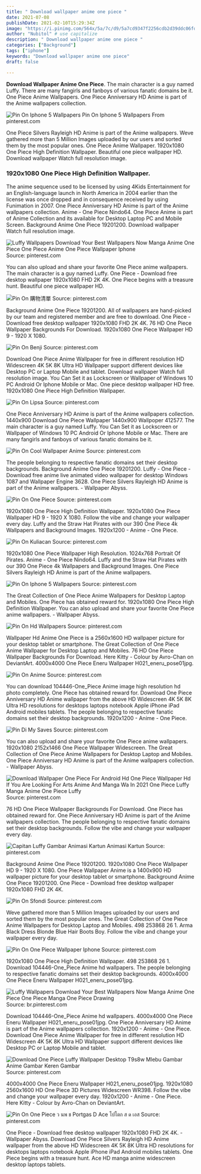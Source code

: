 ```yaml
---
title: " Download wallpaper anime one piece "
date: 2021-07-08
publishDate: 2021-02-10T15:29:34Z
image: "https://i.pinimg.com/564x/5a/7c/d9/5a7cd9347f2256cdb2d39ddc06fd3d9d.jpg"
author: "Nubitol" # use capitalize
description: " Download wallpaper anime one piece "
categories: ["Background"]
tags: ["iphone"]
keywords: "Download wallpaper anime one piece"
draft: false

---
```



**Download Wallpaper Anime One Piece**. The main character is a guy named Luffy. There are many fangirls and fanboys of various fanatic domains be it. One Piece Anime Wallpapers. One Piece Anniversary HD Anime is part of the Anime wallpapers collection.

![Pin On Iphone 5 Wallpapers](https://i.pinimg.com/originals/1e/ac/f8/1eacf8bb9c42def53c260e6d7eda4cd6.jpg "Pin On Iphone 5 Wallpapers")
Pin On Iphone 5 Wallpapers From pinterest.com


One Piece Silvers Rayleigh HD Anime is part of the Anime wallpapers. Weve gathered more than 5 Million Images uploaded by our users and sorted them by the most popular ones. One Piece Anime Wallpaper. 1920x1080 One Piece High Definition Wallpaper. Beautiful one piece wallpaper HD. Download wallpaper Watch full resolution image.

### 1920x1080 One Piece High Definition Wallpaper.

The anime sequence used to be licensed by using 4Kids Entertainment for an English-language launch in North America in 2004 earlier than the license was once dropped and in consequence received by using Funimation in 2007. One Piece Anniversary HD Anime is part of the Anime wallpapers collection. Anime - One Piece Nindo64. One Piece Anime is part of Anime Collection and its available for Desktop Laptop PC and Mobile Screen. Background Anime One Piece 19201200. Download wallpaper Watch full resolution image.


![Luffy Wallpapers Download Your Best Wallpapers Now Manga Anime One Piece One Piece Anime One Piece Wallpaper Iphone](https://i.pinimg.com/originals/32/a3/3d/32a33d67b90ca6b805c272bd2d9ca558.png "Luffy Wallpapers Download Your Best Wallpapers Now Manga Anime One Piece One Piece Anime One Piece Wallpaper Iphone")
Source: pinterest.com

You can also upload and share your favorite One Piece anime wallpapers. The main character is a guy named Luffy. One Piece - Download free desktop wallpaper 1920x1080 FHD 2K 4K. One Piece begins with a treasure hunt. Beautiful one piece wallpaper HD.

![Pin On 購物清單](https://i.pinimg.com/originals/8e/93/74/8e93742d381282a37203a7946e750961.jpg "Pin On 購物清單")
Source: pinterest.com

Background Anime One Piece 19201200. All of wallpapers are hand-picked by our team and registered member and are free to download. One Piece - Download free desktop wallpaper 1920x1080 FHD 2K 4K. 76 HD One Piece Wallpaper Backgrounds For Download. 1920x1080 One Piece Wallpaper HD 9 - 1920 X 1080.

![Pin On Benji](https://i.pinimg.com/474x/f6/20/cb/f620cb00bb182dbe83315728a311d6e3.jpg "Pin On Benji")
Source: pinterest.com

Download One Piece Anime Wallpaper for free in different resolution HD Widescreen 4K 5K 8K Ultra HD Wallpaper support different devices like Desktop PC or Laptop Mobile and tablet. Download wallpaper Watch full resolution image. You Can Set it as Lockscreen or Wallpaper of Windows 10 PC Android Or Iphone Mobile or Mac. One piece desktop wallpaper HD free. 1920x1080 One Piece High Definition Wallpaper.

![Pin On Lipsa](https://i.pinimg.com/originals/79/87/a5/7987a5621bd633bf6cca72a95b5f5ae7.jpg "Pin On Lipsa")
Source: pinterest.com

One Piece Anniversary HD Anime is part of the Anime wallpapers collection. 1440x900 Download One Piece Wallpaper 1440x900 Wallpoper 412577. The main character is a guy named Luffy. You Can Set it as Lockscreen or Wallpaper of Windows 10 PC Android Or Iphone Mobile or Mac. There are many fangirls and fanboys of various fanatic domains be it.

![Pin On Cool Wallpaper Anime](https://i.pinimg.com/originals/31/32/9e/31329e89c72e787544e328780a93ed3e.jpg "Pin On Cool Wallpaper Anime")
Source: pinterest.com

The people belonging to respective fanatic domains set their desktop backgrounds. Background Anime One Piece 19201200. Luffy - One Piece - Download free anime live animated video wallpaper for desktop Windows 1087 and Wallpaper Engine 3628. One Piece Silvers Rayleigh HD Anime is part of the Anime wallpapers. - Wallpaper Abyss.

![Pin On One Piece](https://i.pinimg.com/originals/4b/4d/f6/4b4df632edc822ab42c115bea8d30028.png "Pin On One Piece")
Source: pinterest.com

1920x1080 One Piece High Definition Wallpaper. 1920x1080 One Piece Wallpaper HD 9 - 1920 X 1080. Follow the vibe and change your wallpaper every day. Luffy and the Straw Hat Pirates with our 390 One Piece 4k Wallpapers and Background Images. 1920x1200 - Anime - One Piece.

![Pin On Kuliacan](https://i.pinimg.com/736x/55/29/d2/5529d241b74274cfac001fd40c73892f.jpg "Pin On Kuliacan")
Source: pinterest.com

1920x1080 One Piece Wallpaper High Resolution. 1024x768 Portrait Of Pirates. Anime - One Piece Nindo64. Luffy and the Straw Hat Pirates with our 390 One Piece 4k Wallpapers and Background Images. One Piece Silvers Rayleigh HD Anime is part of the Anime wallpapers.

![Pin On Iphone 5 Wallpapers](https://i.pinimg.com/originals/1e/ac/f8/1eacf8bb9c42def53c260e6d7eda4cd6.jpg "Pin On Iphone 5 Wallpapers")
Source: pinterest.com

The Great Collection of One Piece Anime Wallpapers for Desktop Laptop and Mobiles. One Piece has obtained reward for. 1920x1080 One Piece High Definition Wallpaper. You can also upload and share your favorite One Piece anime wallpapers. - Wallpaper Abyss.

![Pin On Hd Wallpapers](https://i.pinimg.com/originals/08/ba/da/08badaaa5fa4a07d31d2c093fcad6329.jpg "Pin On Hd Wallpapers")
Source: pinterest.com

Wallpaper Hd Anime One Piece is a 2560x1600 HD wallpaper picture for your desktop tablet or smartphone. The Great Collection of One Piece Anime Wallpaper for Desktop Laptop and Mobiles. 76 HD One Piece Wallpaper Backgrounds For Download. Here Kitty - Colour by Avro-Chan on DeviantArt. 4000x4000 One Piece Eneru Wallpaper H021_eneru_pose01jpg.

![Pin On Anime](https://i.pinimg.com/originals/1b/b2/a3/1bb2a3db6cdfd194e093674ce22ef289.png "Pin On Anime")
Source: pinterest.com

You can download 104446-One_Piece Anime image high resolution hd photo completely. One Piece has obtained reward for. Download One Piece Anniversary HD Anime wallpaper from the above HD Widescreen 4K 5K 8K Ultra HD resolutions for desktops laptops notebook Apple iPhone iPad Android mobiles tablets. The people belonging to respective fanatic domains set their desktop backgrounds. 1920x1200 - Anime - One Piece.

![Pin Di My Saves](https://i.pinimg.com/originals/61/e0/a0/61e0a00f49ae44cc3d5c515b40a8a3e5.jpg "Pin Di My Saves")
Source: pinterest.com

You can also upload and share your favorite One Piece anime wallpapers. 1920x1080 2152x1466 One Piece Wallpaper Widescreen. The Great Collection of One Piece Anime Wallpapers for Desktop Laptop and Mobiles. One Piece Anniversary HD Anime is part of the Anime wallpapers collection. - Wallpaper Abyss.

![Download Wallpaper One Piece For Android Hd One Piece Wallpaper Hd If You Are Looking For Arts Anime And Manga Wa In 2021 One Piece Luffy Manga Anime One Piece Luffy](https://i.pinimg.com/474x/02/fd/01/02fd01e2449171c79b8327382337c9bd.jpg "Download Wallpaper One Piece For Android Hd One Piece Wallpaper Hd If You Are Looking For Arts Anime And Manga Wa In 2021 One Piece Luffy Manga Anime One Piece Luffy")
Source: pinterest.com

76 HD One Piece Wallpaper Backgrounds For Download. One Piece has obtained reward for. One Piece Anniversary HD Anime is part of the Anime wallpapers collection. The people belonging to respective fanatic domains set their desktop backgrounds. Follow the vibe and change your wallpaper every day.

![Capitan Luffy Gambar Animasi Kartun Animasi Kartun](https://i.pinimg.com/originals/7e/ac/9b/7eac9bc23f6ddaabcbcfbc836a9d3f34.jpg "Capitan Luffy Gambar Animasi Kartun Animasi Kartun")
Source: pinterest.com

Background Anime One Piece 19201200. 1920x1080 One Piece Wallpaper HD 9 - 1920 X 1080. One Piece Wallpaper Anime is a 1400x900 HD wallpaper picture for your desktop tablet or smartphone. Background Anime One Piece 19201200. One Piece - Download free desktop wallpaper 1920x1080 FHD 2K 4K.

![Pin On Sfondi](https://i.pinimg.com/originals/37/fd/d3/37fdd3474dc96189b81a6b31ef7dd731.jpg "Pin On Sfondi")
Source: pinterest.com

Weve gathered more than 5 Million Images uploaded by our users and sorted them by the most popular ones. The Great Collection of One Piece Anime Wallpapers for Desktop Laptop and Mobiles. 498 253868 26 1. Arma Black Dress Blonde Blue Hair Boots Boy. Follow the vibe and change your wallpaper every day.

![Pin On One Piece Wallpaper Iphone](https://i.pinimg.com/originals/e6/ba/0a/e6ba0a0e1a76e2fad592076f37bc50a3.jpg "Pin On One Piece Wallpaper Iphone")
Source: pinterest.com

1920x1080 One Piece High Definition Wallpaper. 498 253868 26 1. Download 104446-One_Piece Anime hd wallpapers. The people belonging to respective fanatic domains set their desktop backgrounds. 4000x4000 One Piece Eneru Wallpaper H021_eneru_pose01jpg.

![Luffy Wallpapers Download Your Best Wallpapers Now Manga Anime One Piece One Piece Manga One Piece Drawing](https://i.pinimg.com/474x/61/10/58/611058abc9b7075ee21859104843ad60.jpg "Luffy Wallpapers Download Your Best Wallpapers Now Manga Anime One Piece One Piece Manga One Piece Drawing")
Source: br.pinterest.com

Download 104446-One_Piece Anime hd wallpapers. 4000x4000 One Piece Eneru Wallpaper H021_eneru_pose01jpg. One Piece Anniversary HD Anime is part of the Anime wallpapers collection. 1920x1200 - Anime - One Piece. Download One Piece Anime Wallpaper for free in different resolution HD Widescreen 4K 5K 8K Ultra HD Wallpaper support different devices like Desktop PC or Laptop Mobile and tablet.

![Download One Piece Luffy Wallpaper Desktop T9s8w Mlebu Gambar Anime Gambar Keren Gambar](https://i.pinimg.com/originals/76/61/3c/76613c367c7db6fc7ef2eea98a5be09a.jpg "Download One Piece Luffy Wallpaper Desktop T9s8w Mlebu Gambar Anime Gambar Keren Gambar")
Source: pinterest.com

4000x4000 One Piece Eneru Wallpaper H021_eneru_pose01jpg. 1920x1080 2560x1600 HD One Piece 3D Pictures Widescreen WR398. Follow the vibe and change your wallpaper every day. 1920x1200 - Anime - One Piece. Here Kitty - Colour by Avro-Chan on DeviantArt.

![Pin On One Piece ว นพ ช Portgas D Ace โปโตก ส ด เอส](https://i.pinimg.com/564x/5a/7c/d9/5a7cd9347f2256cdb2d39ddc06fd3d9d.jpg "Pin On One Piece ว นพ ช Portgas D Ace โปโตก ส ด เอส")
Source: pinterest.com

One Piece - Download free desktop wallpaper 1920x1080 FHD 2K 4K. - Wallpaper Abyss. Download One Piece Silvers Rayleigh HD Anime wallpaper from the above HD Widescreen 4K 5K 8K Ultra HD resolutions for desktops laptops notebook Apple iPhone iPad Android mobiles tablets. One Piece begins with a treasure hunt. Ace HD manga anime widescreen desktop laptops tablets.

